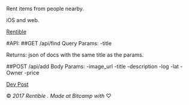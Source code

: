 Rent items from people nearby.

iOS and web.

[Rentible](https://rentible.herokuapp.com/api/find)

#API:
##GET /api/find
Query Params:
-title

Returns:
json of docs with the same title as the params.

##POST /api/add
Body Params:
-image_url
-title
-description
-log
-lat
-Owner
-price


[Dev Post]()

© _2017 Rentible . Made at Bitcamp with_ ♡
